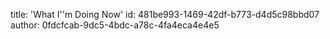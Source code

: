 title: 'What I''m Doing Now'
id: 481be993-1469-42df-b773-d4d5c98bbd07
author: 0fdcfcab-9dc5-4bdc-a78c-4fa4eca4e4e5
